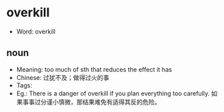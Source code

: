 # overkill

- Word: overkill

## noun

- Meaning: too much of sth that reduces the effect it has
- Chinese: 过犹不及；做得过火的事
- Tags: 
- Eg.: There is a danger of overkill if you plan everything too carefully. 如果事事过分谨小慎微，那结果难免有适得其反的危险。

